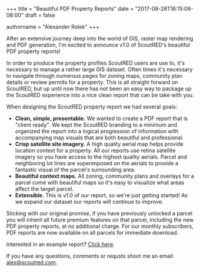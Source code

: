 +++
title = "Beautiful PDF Property Reports"
date = "2017-08-28T16:15:08-08:00"
draft = false

authorname = "Alexander Rolek"
+++

After an extensive journey deep into the world of GIS, raster map rendering and PDF generation, I'm excited to announce v1.0 of ScoutRED's beautiful PDF property reports!

In order to produce the property profiles ScoutRED users are use to, it's necessary to manage a rather large GIS dataset. Often times it's necessary to navigate through numerous pages for zoning maps, community plan details or review permits for a property. This is all straight forward on ScoutRED, but up until now there has not been an easy way to package up the ScoutRED experience into a nice clean report that can be take with you.

When designing the ScoutRED property report we had several goals:

- **Clean, simple, presentable.** We wanted to create a PDF report that is "client ready". We kept the ScoutRED branding to a minimum and organized the report into a logical progression of information with accompanying map visuals that are both beautiful and professional.
- **Crisp satellite site imagery.** A high quality aerial map helps provide location context for a property. All our reports use retina satellite imagery so you have access to the highest quality aerials. Parcel and neighboring lot lines are superimposed on the aerials to provide a fantastic visual of the parcel's surrounding area.
- **Beautiful context maps.** All zoning, community plans and overlays for a parcel come with beautiful maps so it's easy to visualize what areas affect the target parcel.
- **Extensible.** This is v1.0 of our report, so we're just getting started! As we expand our dataset our reports will continue to improve.

Sticking with our original promise, if you have previously unlocked a parcel you will inherit all future premium features on that parcel, including the new PDF property reports, at no additional charge. For our monthly subscribers, PDF reports are now available on all parcels for immediate download.

Interested in an example report? [Click here](https://cdn.scoutred.com/web-static/download/examples/parcel-id-969509.pdf).

If you have any questions, comments or requsts shoot me an email: [alex@scoutred.com](mailto:alex@scoutred.com).